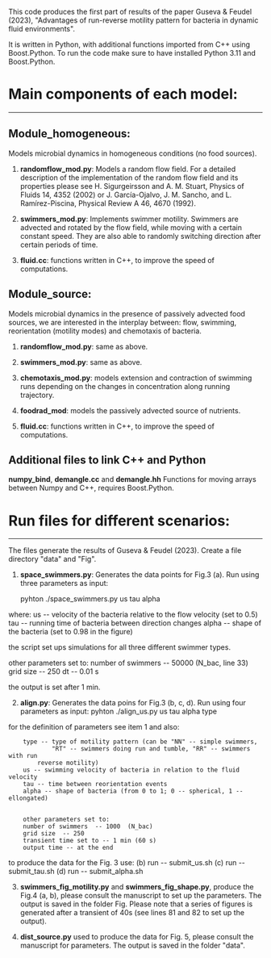 This code produces the first part of results of the paper Guseva & Feudel
(2023), "Advantages of run-reverse motility pattern for bacteria in dynamic
fluid environments".

It is written in Python, with additional functions imported from C++ using
Boost.Python. To run the code make sure to have installed Python 3.11 and
Boost.Python.

# Main components of each model:
-------------------------------

## Module_homogeneous:
Models microbial dynamics in homogeneous conditions (no
food sources). 

1. **randomflow_mod.py**: Models a random flow field. For a detailed
description of the implementation of the random flow field and its
properties please see H. Sigurgeirsson and A. M. Stuart, Physics of
Fluids 14, 4352 (2002) or J. García-Ojalvo, J. M. Sancho, and
L. Ramírez-Piscina, Physical Review A 46, 4670 (1992).

2. **swimmers_mod.py**: Implements swimmer motility. Swimmers are
advected and rotated by the flow field, while moving with a certain
constant speed. They are also able to randomly switching direction
after certain periods of time. 

3. **fluid.cc**: functions written in C++, to improve the speed of
computations.

## Module_source:
Models microbial dynamics in the presence of passively advected food sources, we
are interested in the interplay between: flow, swimming, reorientation (motility
modes) and chemotaxis of bacteria.

1. **randomflow_mod.py**: same as above.

2. **swimmers_mod.py**: same as above.

3. **chemotaxis_mod.py**: models extension and contraction of swimming runs
   depending on the changes in concentration along running trajectory.

4. **foodrad_mod**: models the passively advected source of nutrients.

5. **fluid.cc**: functions written in C++, to improve the speed of
computations.


## Additional files to link C++ and Python

**numpy_bind**, **demangle.cc** and **demangle.hh** Functions for moving arrays
between Numpy and C++, requires Boost.Python.


# Run files for different scenarios:
-----------------------------------

The files generate the results of Guseva & Feudel (2023). Create a file
directory "data" and "Fig".

1. **space_swimmers.py**: Generates the data points for Fig.3 (a).
Run using three parameters as input:

    pyhton ./space_swimmers.py us tau alpha

where:
	us  -- velocity of the bacteria relative to the flow velocity (set to 0.5)
	tau -- running time of bacteria between direction changes
	alpha -- shape of the bacteria (set to 0.98 in the figure)
	
the script set ups simulations for all three different swimmer types.

other parameters set to:
      number of swimmers  -- 50000  (N_bac, line 33)
      grid size  -- 250
      dt -- 0.01 s

the output is set after 1 min.
      	       	   
2. **align.py**: Generates the data poins for Fig.3 (b, c, d).
Run using four parameters as input:
    	  pyhton ./align_us.py us tau alpha type
	 
for the definition of parameters see item 1 and also:

       	type -- type of motility pattern (can be "NN" -- simple swimmers,
       	     	"RT" -- swimmers doing run and tumble, "RR" -- swimmers with run
	       	reverse motility)
        us -- swimming velocity of bacteria in relation to the fluid velocity
        tau -- time between reorientation events
        alpha -- shape of bacteria (from 0 to 1; 0 -- spherical, 1 -- ellongated)


        other parameters set to:
        number of swimmers  -- 1000  (N_bac)
      	grid size  -- 250
	    transient time set to -- 1 min (60 s)          
	    output time -- at the end 


to produce the data for the Fig. 3 use:
   (b) run --  submit_us.sh
   (c) run --  submit_tau.sh
   (d) run --  submit_alpha.sh
   
3. **swimmers_fig_motility.py** and **swimmers_fig_shape.py**, produce the Fig.4
   (a, b), please consult the manuscript to set up the parameters. The output is
   saved in the folder Fig. Please note that a series of figures is generated
   after a transient of 40s (see lines 81 and 82 to set up the output).
   
4. **dist_source.py** used to produce the data for Fig. 5, please consult the manuscript 
for parameters. The output is saved in the folder "data".
   

   


